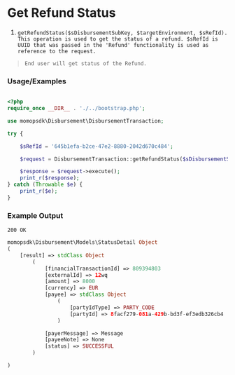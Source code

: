 # Get Refund Status

1.	`getRefundStatus($sDisbursementSubKey, $targetEnvironment, $sRefId). This operation is used to get the status of a refund. $sRefId is UUID that was passed in the 'Refund' functionality is used as reference to the request.`

> `End user will get status of the Refund. `

### Usage/Examples

```php

<?php
require_once __DIR__ . './../bootstrap.php';

use momopsdk\Disbursement\DisbursementTransaction;

try {

    $sRefId = '645b1efa-b2ce-47e2-8880-2042d670c484';

    $request = DisbursementTransaction::getRefundStatus($sDisbursementSubKey, $targetEnvironment, $sRefId);

    $response = $request->execute();
    print_r($response);
} catch (Throwable $e) {
    print_r($e);
}

```

### Example Output
`200 OK`
```php
momopsdk\Disbursement\Models\StatusDetail Object
(
    [result] => stdClass Object
        (
            [financialTransactionId] => 809394803
            [externalId] => 12wq
            [amount] => 8000
            [currency] => EUR
            [payee] => stdClass Object
                (
                    [partyIdType] => PARTY_CODE
                    [partyId] => 8facf279-081a-429b-bd3f-ef3edb326cb4
                )

            [payerMessage] => Message
            [payeeNote] => None
            [status] => SUCCESSFUL
        )

)




```


